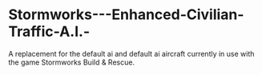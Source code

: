 # Stormworks---Enhanced-Civilian-Traffic-A.I.-
A replacement for the default ai and default ai aircraft currently in use with the game Stormworks Build &amp; Rescue.
